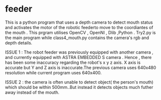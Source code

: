 # feeder
This is a python program that uses a depth camera to detect mouth status and activates the motor of the robotic feederto move to the coordiantes of the mouth . This prgram utilises OpenCV , OpenNI , Dlib ,Python . 
Try2.py is the main program while class4_mouth.py contains the camera's rgb and depth details.

ISSUE 1 : The robot feeder was previously equipped with another camera , and currently equipped with ASTRA EMBEDDED S camera . Hence , there has been some inaccuracy regarding the robot's x y z axis. X axis is accurate but Y and Z axis is inaccurate.The previous camera uses 640x480 resolution while current program uses 640x400.

ISSUE 2 : the camera is often unable to detect object( the person's mouth) which should be within 500mm..But instead it detects objects much futher away instead of the mouth.

